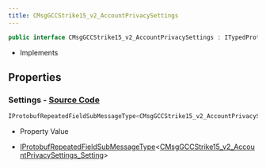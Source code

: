 ```yaml
---
title: CMsgGCCStrike15_v2_AccountPrivacySettings
---
```


```csharp
public interface CMsgGCCStrike15_v2_AccountPrivacySettings : ITypedProtobuf<CMsgGCCStrike15_v2_AccountPrivacySettings>, INativeHandle
```

- Implements

## Properties

### **Settings** - [Source Code](https://github.com/swiftly-solution/swiftlys2/blob/main/managed/src/SwiftlyS2.Generated/Protobufs/Interfaces/CMsgGCCStrike15_v2_AccountPrivacySettings.cs#L13)

```csharp
IProtobufRepeatedFieldSubMessageType<CMsgGCCStrike15_v2_AccountPrivacySettings_Setting> Settings { get; }
```

- Property Value

- [IProtobufRepeatedFieldSubMessageType](/docs/api/shared/netmessages/iprotobufrepeatedfieldsubmessagetype-1)<[CMsgGCCStrike15_v2_AccountPrivacySettings_Setting](/docs/api/shared/protobufdefinitions/cmsggccstrike15_v2_accountprivacysettings_setting)>

